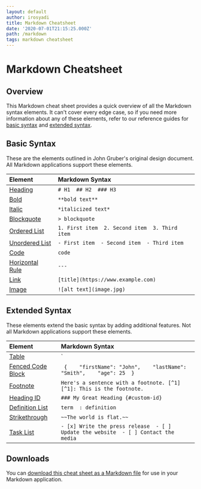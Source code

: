 ```yaml
---
layout: default
author: irosyadi
title: Markdown Cheatsheet
date: '2020-07-01T21:15:25.000Z'
path: /markdown
tags: markdown cheatsheet
---
```


# Markdown Cheatsheet

## Overview

This Markdown cheat sheet provides a quick overview of all the Markdown syntax elements. It can't cover every edge case, so if you need more information about any of these elements, refer to our reference guides for [basic syntax](https://github.com/irosyadi/gitbook/tree/d6b94fb26641805acbe8257b88f9c838c6922c13/basic-syntax/README.md) and [extended syntax](https://github.com/irosyadi/gitbook/tree/d6b94fb26641805acbe8257b88f9c838c6922c13/extended-syntax/README.md).

## Basic Syntax

These are the elements outlined in John Gruber's original design document. All Markdown applications support these elements.

| Element | Markdown Syntax |
| :--- | :--- |
| [Heading](https://github.com/irosyadi/gitbook/tree/d6b94fb26641805acbe8257b88f9c838c6922c13/basic-syntax/README.md#headings) | `# H1  ## H2  ### H3` |
| [Bold](https://github.com/irosyadi/gitbook/tree/d6b94fb26641805acbe8257b88f9c838c6922c13/basic-syntax/README.md#bold) | `**bold text**` |
| [Italic](https://github.com/irosyadi/gitbook/tree/d6b94fb26641805acbe8257b88f9c838c6922c13/basic-syntax/README.md#italic) | `*italicized text*` |
| [Blockquote](https://github.com/irosyadi/gitbook/tree/d6b94fb26641805acbe8257b88f9c838c6922c13/basic-syntax/README.md#blockquotes-1) | `> blockquote` |
| [Ordered List](https://github.com/irosyadi/gitbook/tree/d6b94fb26641805acbe8257b88f9c838c6922c13/basic-syntax/README.md#ordered-lists) |  `1. First item  2. Second item  3. Third item`  |
| [Unordered List](https://github.com/irosyadi/gitbook/tree/d6b94fb26641805acbe8257b88f9c838c6922c13/basic-syntax/README.md#unordered-lists) |  `- First item  - Second item  - Third item`  |
| [Code](https://github.com/irosyadi/gitbook/tree/d6b94fb26641805acbe8257b88f9c838c6922c13/basic-syntax/README.md#code) | ```code``` |
| [Horizontal Rule](https://github.com/irosyadi/gitbook/tree/d6b94fb26641805acbe8257b88f9c838c6922c13/basic-syntax/README.md#horizontal-rules) | `---` |
| [Link](https://github.com/irosyadi/gitbook/tree/d6b94fb26641805acbe8257b88f9c838c6922c13/basic-syntax/README.md#links) | `[title](https://www.example.com)` |
| [Image](https://github.com/irosyadi/gitbook/tree/d6b94fb26641805acbe8257b88f9c838c6922c13/basic-syntax/README.md#images-1) | `![alt text](image.jpg)` |

## Extended Syntax

These elements extend the basic syntax by adding additional features. Not all Markdown applications support these elements.

| Element | Markdown Syntax |
| :--- | :--- |
| [Table](https://github.com/irosyadi/gitbook/tree/d6b94fb26641805acbe8257b88f9c838c6922c13/extended-syntax/README.md#tables) |  `| Syntax | Description |  | ----------- | ----------- |  | Header | Title |  | Paragraph | Text |` |
| [Fenced Code Block](https://github.com/irosyadi/gitbook/tree/d6b94fb26641805acbe8257b88f9c838c6922c13/extended-syntax/README.md#fenced-code-blocks) | ```````  {    "firstName": "John",    "lastName": "Smith",    "age": 25  }  ``````` |
| [Footnote](https://github.com/irosyadi/gitbook/tree/d6b94fb26641805acbe8257b88f9c838c6922c13/extended-syntax/README.md#footnotes) |  `Here's a sentence with a footnote. [^1]   [^1]: This is the footnote.` |
| [Heading ID](https://github.com/irosyadi/gitbook/tree/d6b94fb26641805acbe8257b88f9c838c6922c13/extended-syntax/README.md#heading-ids) | `### My Great Heading {#custom-id}` |
| [Definition List](https://github.com/irosyadi/gitbook/tree/d6b94fb26641805acbe8257b88f9c838c6922c13/extended-syntax/README.md#definition-lists) |  `term  : definition` |
| [Strikethrough](https://github.com/irosyadi/gitbook/tree/d6b94fb26641805acbe8257b88f9c838c6922c13/extended-syntax/README.md#strikethrough) | `~~The world is flat.~~` |
| [Task List](https://github.com/irosyadi/gitbook/tree/d6b94fb26641805acbe8257b88f9c838c6922c13/extended-syntax/README.md#task-lists) |  `- [x] Write the press release  - [ ] Update the website  - [ ] Contact the media` |

## Downloads

You can [download this cheat sheet as a Markdown file](https://github.com/irosyadi/gitbook/tree/d6b94fb26641805acbe8257b88f9c838c6922c13/assets/markdown-cheat-sheet.md) for use in your Markdown application.

